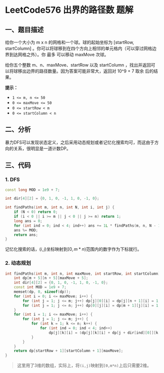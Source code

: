 # LeetCode576 出界的路径数 题解

## 一、题目描述

给你一个大小为 m x n 的网格和一个球。球的起始坐标为 [startRow, startColumn] 。你可以将球移到在四个方向上相邻的单元格内（可以穿过网格边界到达网格之外）。你 最多 可以移动 maxMove 次球。

给你五个整数 m、n、maxMove、startRow 以及 startColumn ，找出并返回可以将球移出边界的路径数量。因为答案可能非常大，返回对 10^9 + 7 取余 后的结果。

**提示：**

- `1 <= m, n <= 50`
- `0 <= maxMove <= 50`
- `0 <= startRow < m`
- `0 <= startColumn < n`



## 二、分析

暴力DFS可以发现状态定义，之后采用动态规划或者记忆化搜索均可，而这由于方向的关系，很明显是一道计数DP。



## 三、代码

### 1. DFS 

```c++
const long MOD = 1e9 + 7;

int dir[4][2] = {0, 1, 0, -1, 1, 0, -1, 0};

int findPaths(int m, int n, int N, int i, int j) {
    if (N < 0) return 0;
    if (i < 0 || i >= m || j < 0 || j >= n) return 1;
    long ans = 0;
    for (int ind = 0; ind < 4; ind++) ans += 1L * findPaths(m, n, N - 1, i + dir[ind][0], j + dir[ind][1]);
    ans %= MOD;
    return ans;
}
```

记忆化搜索的话，$(i,j)$坐标映射到$[0,m*n)$范围内的数字作为下标就行。



### 2. 动态规划

```c++
int findPaths(int m, int n, int maxMove, int startRow, int startColumn) {
    int dp[m + 5][n + 5][maxMove + 5];
    int dir[4][2] = {0, 1, 0, -1, 1, 0, -1, 0};
    const int MOD = 1e9 + 7;
    memset(dp, 0, sizeof(dp));
    for (int i = 0; i <= maxMove; i++) {
        for (int j = 1; j <= m; j++) dp[j][0][i] = dp[j][n + 1][i] = 1;
        for (int j = 1; j <= n; j++) dp[0][j][i] = dp[m + 1][j][i] = 1;
    }
    for (int i = 1; i <= maxMove; i++) {
        for (int j = 1; j <= m; j++) {
            for (int k = 1; k <= n; k++) {
                for (int ind = 0; ind < 4; ind++) 
                    dp[j][k][i] = (dp[j][k][i] + dp[j + dir[ind][0]][k + dir[ind][1]][i - 1]) % MOD;
            }
        }
    }
    return dp[startRow + 1][startColumn + 1][maxMove];
}
```

> 这里用了3维的数组，实际上，将`(i,j)`映射到`[0,m*n)`上后只需要2维。



